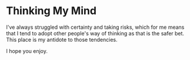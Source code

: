# Thinking My Mind

I've always struggled with certainty and taking risks, which for me means that 
I tend to adopt other people's way of thinking as that is the safer bet. This
place is my antidote to those tendencies.

I hope you enjoy.

